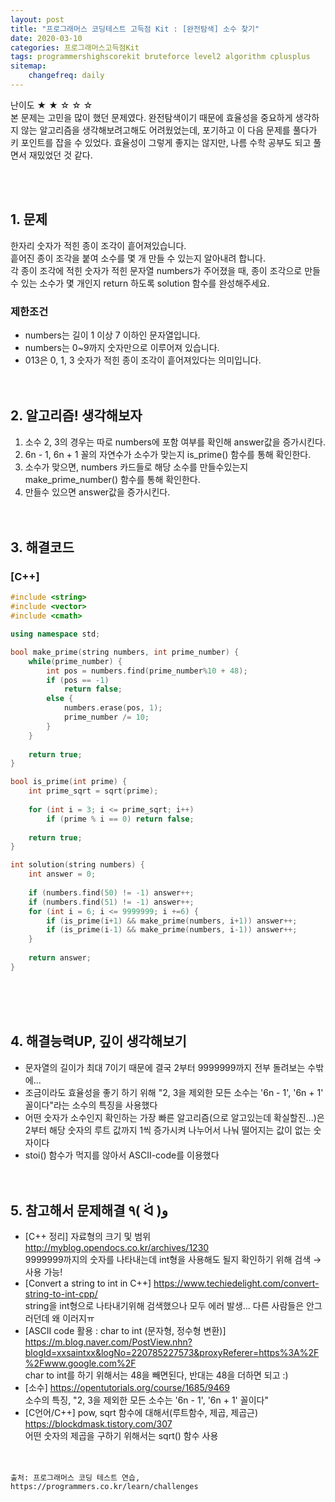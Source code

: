 ```yaml
---
layout: post
title: "프로그래머스 코딩테스트 고득점 Kit : [완전탐색] 소수 찾기"
date: 2020-03-10
categories: 프로그래머스고득점Kit
tags: programmershighscorekit bruteforce level2 algorithm cplusplus
sitemap:
    changefreq: daily
---
```


난이도 ★ ★ ☆ ☆ ☆  
본 문제는 고민을 많이 했던 문제였다. 완전탐색이기 때문에 효율성을 중요하게 생각하지 않는 알고리즘을 생각해보려고해도 어려웠었는데, 포기하고 이 다음 문제를 풀다가 키 포인트를 잡을 수 있었다. 효율성이 그렇게 좋지는 않지만, 나름 수학 공부도 되고 풀면서 재밌었던 것 같다.  
<br/>

<br/>

## 1. 문제
한자리 숫자가 적힌 종이 조각이 흩어져있습니다.  
흩어진 종이 조각을 붙여 소수를 몇 개 만들 수 있는지 알아내려 합니다.  
각 종이 조각에 적힌 숫자가 적힌 문자열 numbers가 주어졌을 때, 종이 조각으로 만들 수 있는 소수가 몇 개인지 return 하도록 solution 함수를 완성해주세요.

### 제한조건
- numbers는 길이 1 이상 7 이하인 문자열입니다.
- numbers는 0~9까지 숫자만으로 이루어져 있습니다.
- 013은 0, 1, 3 숫자가 적힌 종이 조각이 흩어져있다는 의미입니다.
<br/><br/><br/>

## 2. 알고리즘! 생각해보자
1. 소수 2, 3의 경우는 따로 numbers에 포함 여부를 확인해 answer값을 증가시킨다.  
2. 6n - 1, 6n + 1 꼴의 자연수가 소수가 맞는지 is_prime() 함수를 통해 확인한다.  
3. 소수가 맞으면, numbers 카드들로 해당 소수를 만들수있는지 make_prime_number() 함수를 통해 확인한다.  
4. 만들수 있으면 answer값을 증가시킨다.  
<br/><br/>

## 3. 해결코드
### [C++]
```c++
#include <string>
#include <vector>
#include <cmath>

using namespace std;

bool make_prime(string numbers, int prime_number) {
    while(prime_number) {
        int pos = numbers.find(prime_number%10 + 48);
        if (pos == -1)
            return false;
        else {
            numbers.erase(pos, 1);
            prime_number /= 10;
        }
    }
    
    return true;
}

bool is_prime(int prime) {
    int prime_sqrt = sqrt(prime);
    
    for (int i = 3; i <= prime_sqrt; i++)
        if (prime % i == 0) return false;
    
    return true;
}

int solution(string numbers) {
    int answer = 0;
    
    if (numbers.find(50) != -1) answer++;
    if (numbers.find(51) != -1) answer++;
    for (int i = 6; i <= 9999999; i +=6) {
        if (is_prime(i+1) && make_prime(numbers, i+1)) answer++;
        if (is_prime(i-1) && make_prime(numbers, i-1)) answer++;
    }
    
    return answer;
}
```
<br/><br/><br/>

## 4. 해결능력UP, 깊이 생각해보기
- 문자열의 길이가 최대 7이기 때문에 결국 2부터 9999999까지 전부 돌려보는 수밖에...
- 조금이라도 효율성을 좋기 하기 위해 "2, 3을 제외한 모든 소수는 '6n - 1', '6n + 1' 꼴이다"라는 소수의 특징을 사용했다
- 어떤 숫자가 소수인지 확인하는 가장 빠른 알고리즘(으로 알고있는데 확실할진...)은 2부터 해당 숫자의 루트 값까지 1씩 증가시켜 나누어서 나눠 떨어지는 값이 없는 숫자이다
- stoi() 함수가 먹지를 않아서 ASCII-code를 이용했다
<br/><br/><br/>

## 5. 참고해서 문제해결 ٩( ᐛ )و
- [C++ 정리] 자료형의 크기 및 범위 <http://myblog.opendocs.co.kr/archives/1230>  
9999999까지의 숫자를 나타내는데 int형을 사용해도 될지 확인하기 위해 검색 → 사용 가능!
- [Convert a string to int in C++] <https://www.techiedelight.com/convert-string-to-int-cpp/>  
string을 int형으로 나타내기위해 검색했으나 모두 에러 발생... 다른 사람들은 안그러던데 왜 이러지ㅠ
- [ASCII code 활용 : char to int (문자형, 정수형 변환)] <https://m.blog.naver.com/PostView.nhn?blogId=xxsaintxx&logNo=220785227573&proxyReferer=https%3A%2F%2Fwww.google.com%2F>  
char to int를 하기 위해서는 48을 빼면된다, 반대는 48을 더하면 되고 :)
- [소수] <https://opentutorials.org/course/1685/9469>  
소수의 특징, "2, 3을 제외한 모든 소수는 '6n - 1', '6n + 1' 꼴이다"
- [C언어/C++] pow, sqrt 함수에 대해서(루트함수, 제곱, 제곱근) <https://blockdmask.tistory.com/307>  
어떤 숫자의 제곱을 구하기 위해서는 sqrt() 함수 사용
<br/><br/><br/>

```
출처: 프로그래머스 코딩 테스트 연습, https://programmers.co.kr/learn/challenges
```
